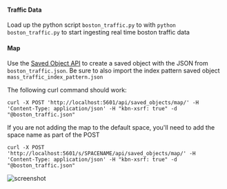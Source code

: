 #### Traffic Data
Load up the python script `boston_traffic.py` to with `python boston_traffic.py` to start ingesting real time boston traffic data

#### Map
Use the [Saved Object API](https://www.elastic.co/guide/en/kibana/current/saved-objects-api-create.html) to create a saved object with the JSON from `boston_traffic.json`. Be sure to also import the index pattern saved object `mass_traffic_index_pattern.json`

The following curl command should work:

```curl
curl -X POST 'http://localhost:5601/api/saved_objects/map/' -H 'Content-Type: application/json' -H "kbn-xsrf: true" -d "@boston_traffic.json"
```
If you are not adding the map to the default space, you'll need to add the space name as part of the POST

```curl
curl -X POST 'http://localhost:5601/s/SPACENAME/api/saved_objects/map/' -H 'Content-Type: application/json' -H "kbn-xsrf: true" -d "@boston_traffic.json"
```

![screenshot](https://github.com/alexfrancoeur/elastic_maps_examples/blob/master/images/boston_traffic2.png)
